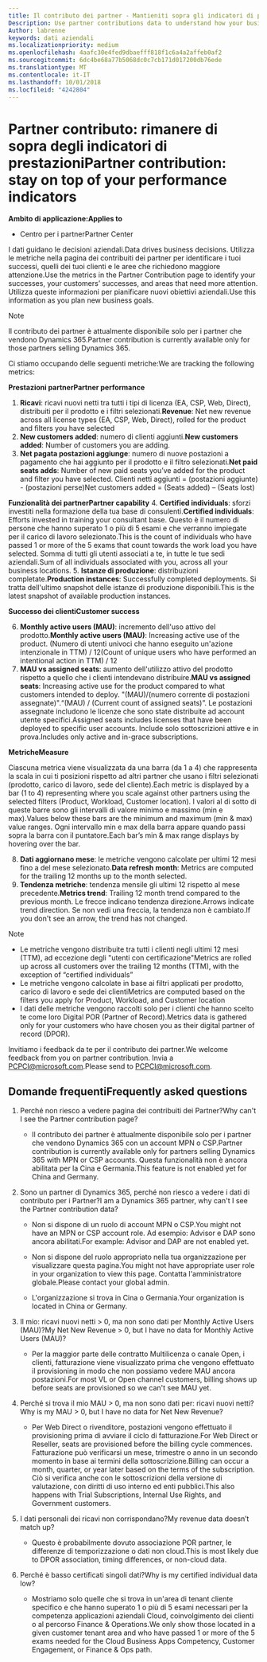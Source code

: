 ```yaml
---
title: Il contributo dei partner - Mantieniti sopra gli indicatori di prestazioni | Centro per i partner
Description: Use partner contributions data to understand how your business is growing and succeeding
Author: labrenne
keywords: dati aziendali
ms.localizationpriority: medium
ms.openlocfilehash: 4aafc30e4fed9dbaefff818f1c6a4a2affeb0af2
ms.sourcegitcommit: 6dc4be68a77b5068dc0c7cb171d017200db76ede
ms.translationtype: MT
ms.contentlocale: it-IT
ms.lasthandoff: 10/01/2018
ms.locfileid: "4242804"
---
```

# <a name="partner-contribution-stay-on-top-of-your-performance-indicators"></a><span data-ttu-id="f7d50-103">Partner contributo: rimanere di sopra degli indicatori di prestazioni</span><span class="sxs-lookup"><span data-stu-id="f7d50-103">Partner contribution: stay on top of your performance indicators</span></span>

**<span data-ttu-id="f7d50-104">Ambito di applicazione:</span><span class="sxs-lookup"><span data-stu-id="f7d50-104">Applies to</span></span>**
- <span data-ttu-id="f7d50-105">Centro per i partner</span><span class="sxs-lookup"><span data-stu-id="f7d50-105">Partner Center</span></span>

<span data-ttu-id="f7d50-106">I dati guidano le decisioni aziendali.</span><span class="sxs-lookup"><span data-stu-id="f7d50-106">Data drives business decisions.</span></span> <span data-ttu-id="f7d50-107">Utilizza le metriche nella pagina dei contribuiti dei partner per identificare i tuoi successi, quelli dei tuoi clienti e le aree che richiedono maggiore attenzione.</span><span class="sxs-lookup"><span data-stu-id="f7d50-107">Use the metrics in the Partner Contribution page to identify your successes, your customers’ successes, and areas that need more attention.</span></span> <span data-ttu-id="f7d50-108">Utilizza queste informazioni per pianificare nuovi obiettivi aziendali.</span><span class="sxs-lookup"><span data-stu-id="f7d50-108">Use this information as you plan new business goals.</span></span>

>[!NOTE]
><span data-ttu-id="f7d50-109">Il contributo dei partner è attualmente disponibile solo per i partner che vendono Dynamics 365.</span><span class="sxs-lookup"><span data-stu-id="f7d50-109">Partner contribution is currently available only for those partners selling Dynamics 365.</span></span>

<span data-ttu-id="f7d50-110">Ci stiamo occupando delle seguenti metriche:</span><span class="sxs-lookup"><span data-stu-id="f7d50-110">We are tracking the following metrics:</span></span>

**<span data-ttu-id="f7d50-111">Prestazioni partner</span><span class="sxs-lookup"><span data-stu-id="f7d50-111">Partner performance</span></span>**

1. <span data-ttu-id="f7d50-112">**Ricavi**: ricavi nuovi netti tra tutti i tipi di licenza (EA, CSP, Web, Direct), distribuiti per il prodotto e i filtri selezionati.</span><span class="sxs-lookup"><span data-stu-id="f7d50-112">**Revenue**: Net new revenue across all license types (EA, CSP, Web, Direct), rolled for the product and filters you have selected</span></span>
2. <span data-ttu-id="f7d50-113">**New customers added**: numero di clienti aggiunti.</span><span class="sxs-lookup"><span data-stu-id="f7d50-113">**New customers added**: Number of customers you are adding.</span></span>
3. <span data-ttu-id="f7d50-114">**Net pagata postazioni aggiunge**: numero di nuove postazioni a pagamento che hai aggiunto per il prodotto e il filtro selezionati.</span><span class="sxs-lookup"><span data-stu-id="f7d50-114">**Net paid seats adds**: Number of new paid seats you’ve added for the product and filter you have selected.</span></span>  <span data-ttu-id="f7d50-115">Clienti netti aggiunti = (postazioni aggiunte) - (postazioni perse)</span><span class="sxs-lookup"><span data-stu-id="f7d50-115">Net customers added = (Seats added) – (Seats lost)</span></span> 

**<span data-ttu-id="f7d50-116">Funzionalità dei partner</span><span class="sxs-lookup"><span data-stu-id="f7d50-116">Partner capability</span></span>**
4. <span data-ttu-id="f7d50-117">**Certified individuals**: sforzi investiti nella formazione della tua base di consulenti.</span><span class="sxs-lookup"><span data-stu-id="f7d50-117">**Certified individuals**: Efforts invested in training your consultant base.</span></span> <span data-ttu-id="f7d50-118">Questo è il numero di persone che hanno superato 1 o più di 5 esami e che verranno impiegate per il carico di lavoro selezionato.</span><span class="sxs-lookup"><span data-stu-id="f7d50-118">This is the count of individuals who have passed 1 or more of the 5 exams that count towards the work load you have selected.</span></span> <span data-ttu-id="f7d50-119">Somma di tutti gli utenti associati a te, in tutte le tue sedi aziendali.</span><span class="sxs-lookup"><span data-stu-id="f7d50-119">Sum of all individuals associated with you, across all your business locations.</span></span>
5. <span data-ttu-id="f7d50-120">**Istanze di produzione**: distribuzioni completate.</span><span class="sxs-lookup"><span data-stu-id="f7d50-120">**Production instances**: Successfully completed deployments.</span></span> <span data-ttu-id="f7d50-121">Si tratta dell'ultimo snapshot delle istanze di produzione disponibili.</span><span class="sxs-lookup"><span data-stu-id="f7d50-121">This is the latest snapshot of available production instances.</span></span>

**<span data-ttu-id="f7d50-122">Successo dei clienti</span><span class="sxs-lookup"><span data-stu-id="f7d50-122">Customer success</span></span>**

6.  <span data-ttu-id="f7d50-123">**Monthly active users (MAU)**: incremento dell'uso attivo del prodotto.</span><span class="sxs-lookup"><span data-stu-id="f7d50-123">**Monthly active users (MAU)**: Increasing active use of the product.</span></span>
<span data-ttu-id="f7d50-124">(Numero di utenti univoci che hanno eseguito un'azione intenzionale in TTM) / 12</span><span class="sxs-lookup"><span data-stu-id="f7d50-124">(Count of unique users who have performed an intentional action in TTM) / 12</span></span>
7. <span data-ttu-id="f7d50-125">**MAU vs assigned seats**: aumento dell'utilizzo attivo del prodotto rispetto a quello che i clienti intendevano distribuire.</span><span class="sxs-lookup"><span data-stu-id="f7d50-125">**MAU vs assigned seats**: Increasing active use for the product compared to what customers intended to deploy.</span></span> <span data-ttu-id="f7d50-126">"(MAU)/(numero corrente di postazioni assegnate)".</span><span class="sxs-lookup"><span data-stu-id="f7d50-126">“(MAU) / (Current count of assigned seats)”.</span></span> <span data-ttu-id="f7d50-127">Le postazioni assegnate includono le licenze che sono state distribuite ad account utente specifici.</span><span class="sxs-lookup"><span data-stu-id="f7d50-127">Assigned seats includes licenses that have been deployed to specific user accounts.</span></span>  <span data-ttu-id="f7d50-128">Include solo sottoscrizioni attive e in prova.</span><span class="sxs-lookup"><span data-stu-id="f7d50-128">Includes only active and in-grace subscriptions.</span></span> 


**<span data-ttu-id="f7d50-129">Metriche</span><span class="sxs-lookup"><span data-stu-id="f7d50-129">Measure</span></span>**

<span data-ttu-id="f7d50-130">Ciascuna metrica viene visualizzata da una barra (da 1 a 4) che rappresenta la scala in cui ti posizioni rispetto ad altri partner che usano i filtri selezionati (prodotto, carico di lavoro, sede del cliente).</span><span class="sxs-lookup"><span data-stu-id="f7d50-130">Each metric is displayed by a bar (1 to 4) representing where you scale against other partners using the selected filters (Product, Workload, Customer location).</span></span> <span data-ttu-id="f7d50-131">I valori al di sotto di queste barre sono gli intervalli di valore minimo e massimo (min e max).</span><span class="sxs-lookup"><span data-stu-id="f7d50-131">Values below these bars are the minimum and maximum (min & max) value ranges.</span></span> <span data-ttu-id="f7d50-132">Ogni intervallo min e max della barra appare quando passi sopra la barra con il puntatore.</span><span class="sxs-lookup"><span data-stu-id="f7d50-132">Each bar’s min & max range displays by hovering over the bar.</span></span>  

8. <span data-ttu-id="f7d50-133">**Dati aggiornano mese**: le metriche vengono calcolate per ultimi 12 mesi fino a del mese selezionato.</span><span class="sxs-lookup"><span data-stu-id="f7d50-133">**Data refresh month**: Metrics are computed for the trailing 12 months up to the month selected.</span></span>
9. <span data-ttu-id="f7d50-134">**Tendenza metriche**: tendenza mensile gli ultimi 12 rispetto al mese precedente.</span><span class="sxs-lookup"><span data-stu-id="f7d50-134">**Metrics trend**: Trailing 12 month trend compared to the previous month.</span></span> <span data-ttu-id="f7d50-135">Le frecce indicano tendenza direzione.</span><span class="sxs-lookup"><span data-stu-id="f7d50-135">Arrows indicate trend direction.</span></span> <span data-ttu-id="f7d50-136">Se non vedi una freccia, la tendenza non è cambiato.</span><span class="sxs-lookup"><span data-stu-id="f7d50-136">If you don't see an arrow, the trend has not changed.</span></span>

>[!NOTE] 
>- <span data-ttu-id="f7d50-137">Le metriche vengono distribuite tra tutti i clienti negli ultimi 12 mesi (TTM), ad eccezione degli "utenti con certificazione"</span><span class="sxs-lookup"><span data-stu-id="f7d50-137">Metrics are rolled up across all customers over the trailing 12 months (TTM), with the exception of “certified individuals”</span></span>        
>- <span data-ttu-id="f7d50-138">Le metriche vengono calcolate in base ai filtri applicati per prodotto, carico di lavoro e sede dei clienti</span><span class="sxs-lookup"><span data-stu-id="f7d50-138">Metrics are computed based on the filters you apply for Product, Workload, and Customer location</span></span>
>- <span data-ttu-id="f7d50-139">I dati delle metriche vengono raccolti solo per i clienti che hanno scelto te come loro Digital POR (Partner of Record).</span><span class="sxs-lookup"><span data-stu-id="f7d50-139">Metrics data is gathered only for your customers who have chosen you as their digital partner of record (DPOR).</span></span> 

<span data-ttu-id="f7d50-140">Invitiamo i feedback da te per il contributo dei partner.</span><span class="sxs-lookup"><span data-stu-id="f7d50-140">We welcome feedback from you on partner contribution.</span></span> <span data-ttu-id="f7d50-141">Invia a PCPCI@microsoft.com.</span><span class="sxs-lookup"><span data-stu-id="f7d50-141">Please send to PCPCI@microsoft.com.</span></span>  

## <a name="frequently-asked-questions"></a><span data-ttu-id="f7d50-142">Domande frequenti</span><span class="sxs-lookup"><span data-stu-id="f7d50-142">Frequently asked questions</span></span>

1. <span data-ttu-id="f7d50-143">Perché non riesco a vedere pagina dei contribuiti dei Partner?</span><span class="sxs-lookup"><span data-stu-id="f7d50-143">Why can't I see the Partner contribution page?</span></span>
    - <span data-ttu-id="f7d50-144">Il contributo dei partner è attualmente disponibile solo per i partner che vendono Dynamics 365 con un account MPN o CSP.</span><span class="sxs-lookup"><span data-stu-id="f7d50-144">Partner contribution is currently available only for partners selling Dynamics 365 with MPN or CSP accounts.</span></span> <span data-ttu-id="f7d50-145">Questa funzionalità non è ancora abilitata per la Cina e Germania.</span><span class="sxs-lookup"><span data-stu-id="f7d50-145">This feature is not enabled yet for China and Germany.</span></span>
2. <span data-ttu-id="f7d50-146">Sono un partner di Dynamics 365, perché non riesco a vedere i dati di contributo per i Partner?</span><span class="sxs-lookup"><span data-stu-id="f7d50-146">I am a Dynamics 365 partner, why can't I see the Partner contribution data?</span></span>
      - <span data-ttu-id="f7d50-147">Non si dispone di un ruolo di account MPN o CSP.</span><span class="sxs-lookup"><span data-stu-id="f7d50-147">You might not have an MPN or CSP account role.</span></span> <span data-ttu-id="f7d50-148">Ad esempio: Advisor e DAP sono ancora abilitati.</span><span class="sxs-lookup"><span data-stu-id="f7d50-148">For example: Advisor and DAP are not enabled yet.</span></span>  
    - <span data-ttu-id="f7d50-149">Non si dispone del ruolo appropriato nella tua organizzazione per visualizzare questa pagina.</span><span class="sxs-lookup"><span data-stu-id="f7d50-149">You might not have appropriate user role in your organization to view this page.</span></span> <span data-ttu-id="f7d50-150">Contatta l'amministratore globale.</span><span class="sxs-lookup"><span data-stu-id="f7d50-150">Please contact your global admin.</span></span>

    - <span data-ttu-id="f7d50-151">L'organizzazione si trova in Cina o Germania.</span><span class="sxs-lookup"><span data-stu-id="f7d50-151">Your organization is located in China or Germany.</span></span>

3. <span data-ttu-id="f7d50-152">Il mio: ricavi nuovi netti > 0, ma non sono dati per Monthly Active Users (MAU)?</span><span class="sxs-lookup"><span data-stu-id="f7d50-152">My Net New Revenue > 0, but I have no data for Monthly Active Users (MAU)?</span></span>
    - <span data-ttu-id="f7d50-153">Per la maggior parte delle contratto Multilicenza o canale Open, i clienti, fatturazione viene visualizzato prima che vengono effettuato il provisioning in modo che non possiamo vedere MAU ancora postazioni.</span><span class="sxs-lookup"><span data-stu-id="f7d50-153">For most VL or Open channel customers, billing shows up before seats are provisioned so we can't see MAU yet.</span></span>

4.  <span data-ttu-id="f7d50-154">Perché si trova il mio MAU > 0, ma non sono dati per: ricavi nuovi netti?</span><span class="sxs-lookup"><span data-stu-id="f7d50-154">Why is my MAU > 0, but I have no data for Net New Revenue?</span></span>
    - <span data-ttu-id="f7d50-155">Per Web Direct o rivenditore, postazioni vengono effettuato il provisioning prima di avviare il ciclo di fatturazione.</span><span class="sxs-lookup"><span data-stu-id="f7d50-155">For Web Direct or Reseller, seats are provisioned before the billing cycle commences.</span></span> <span data-ttu-id="f7d50-156">Fatturazione può verificarsi un mese, trimestre o anno in un secondo momento in base ai termini della sottoscrizione.</span><span class="sxs-lookup"><span data-stu-id="f7d50-156">Billing can occur a month, quarter, or year later based on the terms of the subscription.</span></span> <span data-ttu-id="f7d50-157">Ciò si verifica anche con le sottoscrizioni della versione di valutazione, con diritti di uso interno ed enti pubblici.</span><span class="sxs-lookup"><span data-stu-id="f7d50-157">This also happens with Trial Subscriptions, Internal Use Rights, and Government customers.</span></span>
5.  <span data-ttu-id="f7d50-158">I dati personali dei ricavi non corrispondano?</span><span class="sxs-lookup"><span data-stu-id="f7d50-158">My revenue data doesn’t match up?</span></span>
    - <span data-ttu-id="f7d50-159">Questo è probabilmente dovuto associazione POR partner, le differenze di temporizzazione o dati non cloud.</span><span class="sxs-lookup"><span data-stu-id="f7d50-159">This is most likely due to DPOR association, timing differences, or non-cloud data.</span></span>
6.  <span data-ttu-id="f7d50-160">Perché è basso certificati singoli dati?</span><span class="sxs-lookup"><span data-stu-id="f7d50-160">Why is my certified individual data low?</span></span>
    - <span data-ttu-id="f7d50-161">Mostriamo solo quelle che si trova in un'area di tenant cliente specifico e che hanno superato 1 o più di 5 esami necessari per la competenza applicazioni aziendali Cloud, coinvolgimento dei clienti o al percorso Finance & Operations.</span><span class="sxs-lookup"><span data-stu-id="f7d50-161">We only show those located in a given customer tenant area and who have passed 1 or more of the 5 exams needed for the Cloud Business Apps Competency, Customer Engagement, or Finance & Ops path.</span></span>   